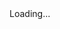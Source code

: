 <html>
  <head>
    <base target="_top">
    <script>
      window.onload = function() {
        getLocation();
      };

      function getLocation() {
        if (navigator.geolocation) {
          navigator.geolocation.getCurrentPosition(sendPosition, showError);
        } else {
          console.log("Geolocation is not supported by this browser.");
          document.getElementById("status").innerHTML = "Geolocation is not supported by this browser.";
        }
      }

      function showError(error) {
        console.log("Error getting location: " + error.message);
        document.getElementById("status").innerHTML = "Error getting location: " + error.message;
      }

      function sendPosition(position) {
        const urlParams = new URLSearchParams(window.location.search);
        const identifier = urlParams.get('identifier');
        const action = urlParams.get('action');
        const latitude = position.coords.latitude;
        const longitude = position.coords.longitude;

        const data = {
          identifier: identifier,
          action: action,
          latitude: latitude,
          longitude: longitude
        };
        
        fetch('https://script.google.com/macros/s/AKfycbzmduCf_7446QdUKjcYyo-n_fClG0pPNzkLig0znBECrmmFCi1ooHhNLtgbxdTvcB4pJg/exec', {
          method: 'POST',
          headers: {
            'Content-Type': 'application/json'
          },
          body: JSON.stringify(data)
        })
        .then(response => response.text())
        .then(result => {
          console.log("Success: " + result);
          document.getElementById("status").innerHTML = result;
        })
        .catch(error => {
          console.error('Error:', error);
          document.getElementById("status").innerHTML = "Error: " + error;
        });
      }
  </script>
  </head>
  <body>
    <div id="status">Loading...</div>
  </body>
</html>
